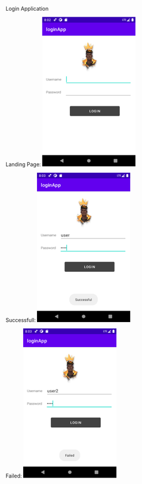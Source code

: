 Login Application

Landing Page:
<img src="Landing.png" width="250" height="400"/>

Successfull:
<img src="Successful.png" width="250" height="400"/>

Failed:
<img src="Failed.png" width="250" height="400"/>